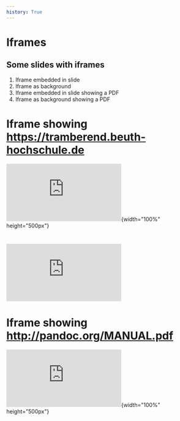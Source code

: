 ```yaml
---
history: True
---
```


# Iframes

## Some slides with iframes

1.  Iframe embedded in slide
2.  Iframe as background
1.  Iframe embedded in slide showing a PDF
4.  Iframe as background showing a PDF

# Iframe showing <https://tramberend.beuth-hochschule.de>

![](https://tramberend.beuth-hochschule.de/index.html){width="100%" height="500px"}

# ![](https://tramberend.beuth-hochschule.de/index.html)

# Iframe showing <http://pandoc.org/MANUAL.pdf>

![](http://pandoc.org/MANUAL.pdf){width="100%" height="500px"}

